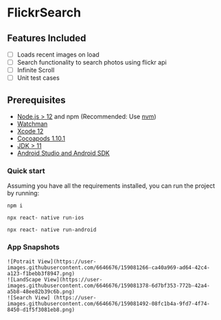# FlickrSearch


## Features Included
- [ ] Loads recent images on load 
- [ ] Search functionality to search photos using flickr api
- [ ] Infinite Scroll 
- [ ] Unit test cases

## Prerequisites

- [Node.js > 12](https://nodejs.org) and npm (Recommended: Use [nvm](https://github.com/nvm-sh/nvm))
- [Watchman](https://facebook.github.io/watchman)
- [Xcode 12](https://developer.apple.com/xcode)
- [Cocoapods 1.10.1](https://cocoapods.org)
- [JDK > 11](https://www.oracle.com/java/technologies/javase-jdk11-downloads.html)
- [Android Studio and Android SDK](https://developer.android.com/studio)


### Quick start
Assuming you have all the requirements installed, you can run the project by running:

`npm i` 

`npx react- native run-ios` 

`npx react- native run-android`


### App Snapshots
    ![Potrait View](https://user-images.githubusercontent.com/6646676/159081266-ca40a969-ad64-42c4-a123-f1bebb3f8947.png)
    ![LandScape View](https://user-images.githubusercontent.com/6646676/159081378-6d7bf353-772b-42a4-a5b8-48ee82b39c6b.png)
    ![Search View] (https://user-images.githubusercontent.com/6646676/159081492-08fc1b4a-9fd7-4f74-8450-d1f5f3081eb8.png)


